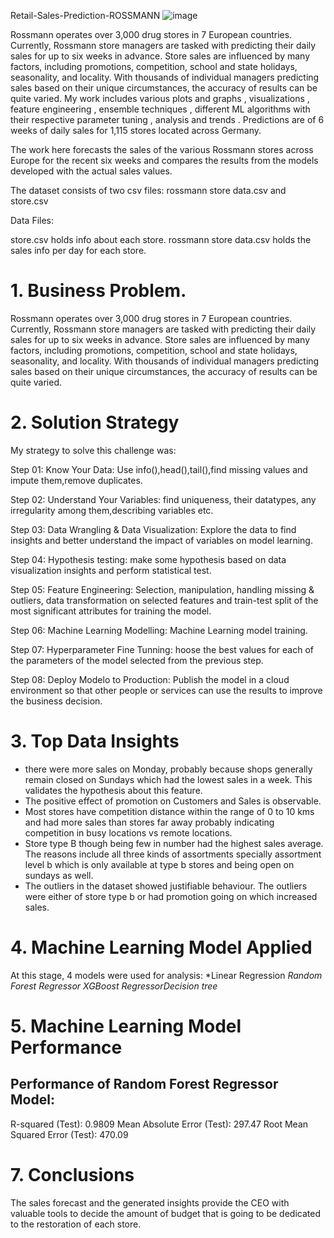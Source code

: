 Retail-Sales-Prediction-ROSSMANN
![image](https://user-images.githubusercontent.com/82259772/130562475-ea493f22-cb6f-4e58-93ff-09e98c986009.png)

Rossmann operates over 3,000 drug stores in 7 European countries. Currently, Rossmann store managers are tasked with predicting their daily sales for up to six weeks in advance. Store sales are influenced by many factors, including promotions, competition, school and state holidays, seasonality, and locality. With thousands of individual managers predicting sales based on their unique circumstances, the accuracy of results can be quite varied. My work includes various plots and graphs , visualizations , feature engineering , ensemble techniques , different ML algorithms with their respective parameter tuning , analysis and trends . Predictions are of 6 weeks of daily sales for 1,115 stores located across Germany.

The work here forecasts the sales of the various Rossmann stores across Europe for the recent six weeks and compares the results from the models developed with the actual sales values.

The dataset consists of two csv files: rossmann store data.csv and store.csv

Data Files:

store.csv holds info about each store.
rossmann store data.csv holds the sales info per day for each store.

# 1. Business Problem.

Rossmann operates over 3,000 drug stores in 7 European countries. Currently, Rossmann store managers are tasked with predicting their daily sales for up to six weeks in advance. Store sales are influenced by many factors, including promotions, competition, school and state holidays, seasonality, and locality. With thousands of individual managers predicting sales based on their unique circumstances, the accuracy of results can be quite varied.

# 2. Solution Strategy

My strategy to solve this challenge was:

Step 01: Know Your Data: Use info(),head(),tail(),find missing values and impute them,remove duplicates.

Step 02: Understand Your Variables: find uniqueness, their datatypes, any irregularity among them,describing variables etc.

Step 03: Data Wrangling & Data Visualization: Explore the data to find insights and better understand the impact of variables on model learning.

Step 04: Hypothesis testing: make some hypothesis based on data visualization insights and perform statistical test.

Step 05: Feature Engineering: Selection, manipulation, handling missing & outliers, data transformation on selected features and train-test split of the most significant attributes for training the model.

Step 06: Machine Learning Modelling: Machine Learning model training.

Step 07: Hyperparameter Fine Tunning: hoose the best values for each of the parameters of the model selected from the previous step.

Step 08: Deploy Modelo to Production: Publish the model in a cloud environment so that other people or services can use the results to improve the business decision.

# 3. Top Data Insights

* there were more sales on Monday, probably because shops generally remain closed on Sundays which had the lowest sales in a week. This validates the hypothesis about this feature.
* The positive effect of promotion on Customers and Sales is observable.
* Most stores have competition distance within the range of 0 to 10 kms and had more sales than stores far away probably indicating competition in busy locations vs remote locations.
* Store type B though being few in number had the highest sales average. The reasons include all three kinds of assortments specially assortment level b which is only available at type b stores and being open on sundays as well.
* The outliers in the dataset showed justifiable behaviour. The outliers were either of store type b or had promotion going on which increased sales.

# 4. Machine Learning Model Applied

At this stage, 4 models were used for analysis:  *Linear Regression *Random Forest Regressor *XGBoost Regressor*Decision tree*

# 5. Machine Learning Model Performance

Performance of Random Forest Regressor Model:
----------------------------------------
R-squared (Test): 0.9809
Mean Absolute Error (Test): 297.47
Root Mean Squared Error (Test): 470.09


# 7. Conclusions

The sales forecast and the generated insights provide the CEO with valuable tools to decide the amount of budget that is going to be dedicated to the restoration of each store.
